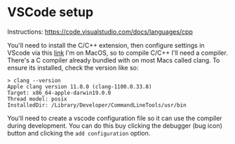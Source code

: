# VSCode setup

Instructions: https://code.visualstudio.com/docs/languages/cpp


You'll need to install the C/C++ extension, then configure settings in VScode via this [link](https://code.visualstudio.com/docs/cpp/config-clang-mac)
I'm on MacOS, so to compile C/C++ I'll need a compiler. There's a C compiler already bundled with on most Macs called clang.
To ensure its installed, check the version like so:

```
> clang --version
Apple clang version 11.0.0 (clang-1100.0.33.8)
Target: x86_64-apple-darwin19.0.0
Thread model: posix
InstalledDir: /Library/Developer/CommandLineTools/usr/bin
```

You'll need to create a vscode configuration file so it can use the compiler during development. You can do this buy
clicking the debugger (bug icon) button and clicking the `add configuration` option.